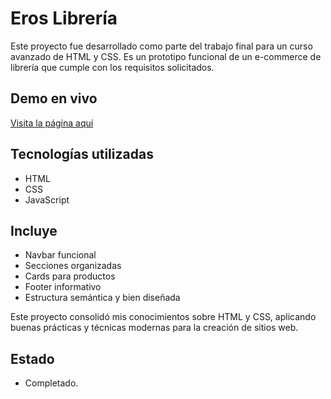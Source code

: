 # Eros Librería

Este proyecto fue desarrollado como parte del trabajo final para un curso avanzado de HTML y CSS. Es un prototipo funcional de un e-commerce de librería que cumple con los requisitos solicitados.

## Demo en vivo
[Visita la página aquí](https://eros-libreria.vercel.app/)

## Tecnologías utilizadas
- HTML
- CSS
- JavaScript

## Incluye
- Navbar funcional
- Secciones organizadas
- Cards para productos
- Footer informativo
- Estructura semántica y bien diseñada

Este proyecto consolidó mis conocimientos sobre HTML y CSS, aplicando buenas prácticas y técnicas modernas para la creación de sitios web.

## Estado
- Completado.
